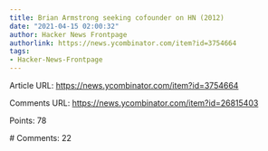 ```yaml
---
title: Brian Armstrong seeking cofounder on HN (2012)
date: "2021-04-15 02:00:32"
author: Hacker News Frontpage
authorlink: https://news.ycombinator.com/item?id=3754664
tags:
- Hacker-News-Frontpage
---
```


<p>Article URL: <a href="https://news.ycombinator.com/item?id=3754664">https://news.ycombinator.com/item?id=3754664</a></p>
<p>Comments URL: <a href="https://news.ycombinator.com/item?id=26815403">https://news.ycombinator.com/item?id=26815403</a></p>
<p>Points: 78</p>
<p># Comments: 22</p>
